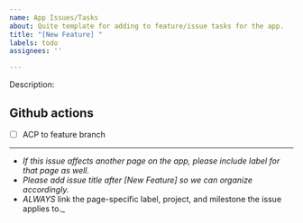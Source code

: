 ```yaml
---
name: App Issues/Tasks
about: Quite template for adding to feature/issue tasks for the app.
title: "[New Feature] "
labels: todo
assignees: ''

---
```


Description: 


## Github actions
- [ ] ACP to feature branch

----------------

* _If this issue affects another page on the app, please include label for that page as well._
* _Please add issue title after [New Feature] so we can organize accordingly._
* _*ALWAYS*_ link the page-specific label, project, and milestone the issue applies to._
